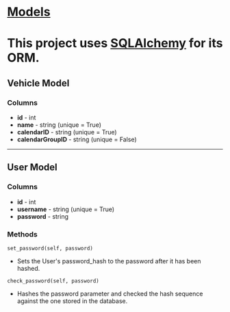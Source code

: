 # [Models](../../app/models.py)  
This project uses [SQLAlchemy](https://www.sqlalchemy.org/) for its ORM.  
=
## Vehicle Model  
### Columns  
- **id** - int  
- **name** - string (unique = True)  
- **calendarID** - string (unique = True)  
- **calendarGroupID** - string (unique = False)  
---
## User Model  
### Columns  
- **id** - int  
- **username** - string (unique = True)
- **password** - string  
### Methods  
`set_password(self, password)`  
 - Sets the User's password_hash to the password after it has been hashed.  

`check_password(self, password)`  
- Hashes the password parameter and checked the hash sequence against the one stored in the database.  